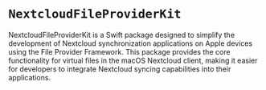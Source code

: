# ``NextcloudFileProviderKit``

NextcloudFileProviderKit is a Swift package designed to simplify the development of Nextcloud synchronization applications on Apple devices using the File Provider Framework. This package provides the core functionality for virtual files in the macOS Nextcloud client, making it easier for developers to integrate Nextcloud syncing capabilities into their applications.
